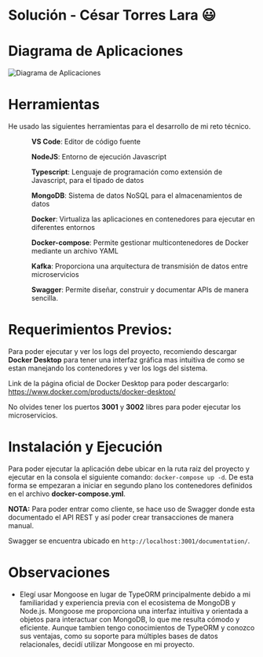 # Solución - César Torres Lara :smiley:

# Diagrama de Aplicaciones

![Diagrama de Aplicaciones](https://github.com/cesarxa14/app-nodejs-codechallenge/blob/feature/cesar/Diagrama%20de%20aplicaciones.png)

# Herramientas

He usado las siguientes herramientas para el desarrollo de mi reto técnico.

<ol>
  <ul><strong>VS Code</strong>: Editor de código fuente</ul>
  <ul><strong>NodeJS</strong>: Entorno de ejecución Javascript</ul>
  <ul><strong>Typescript</strong>: Lenguaje de programación como extensión de Javascript, para el tipado de datos</ul>
  <ul><strong>MongoDB</strong>: Sistema de datos NoSQL para el almacenamientos de datos</ul>
  <ul><strong>Docker</strong>: Virtualiza las aplicaciones en contenedores para ejecutar en diferentes entornos</ul>
  <ul><strong>Docker-compose</strong>: Permite gestionar multicontenedores de Docker mediante un archivo YAML</ul>
  <ul><strong>Kafka</strong>: Proporciona una arquitectura de transmisión de datos entre microservicios</ul>
  <ul><strong>Swagger</strong>: Permite diseñar, construir y documentar APIs de manera sencilla.</ul>   
</ol>


# Requerimientos Previos:

Para poder ejecutar y ver los logs del proyecto, recomiendo descargar **Docker Desktop** para tener una interfaz gráfica mas intuitiva de como se estan manejando los contenedores y ver los logs del sistema.

Link de la página oficial de Docker Desktop para poder descargarlo: https://www.docker.com/products/docker-desktop/

No olvides tener los puertos **3001** y **3002** libres para poder ejecutar los microservicios.

# Instalación y Ejecución

Para poder ejecutar la aplicación debe ubicar en la ruta raiz del proyecto y ejecutar en la consola el siguiente comando: `docker-compose up -d`. De esta forma se empezaran a iniciar en segundo plano los contenedores definidos en el archivo **docker-compose.yml**.

**NOTA:** Para poder entrar como cliente, se hace uso de Swagger donde esta documentado el API REST y así poder crear transacciones de manera manual.

Swagger se encuentra ubicado en `http://localhost:3001/documentation/`.

# Observaciones

- Elegí usar Mongoose en lugar de TypeORM principalmente debido a mi familiaridad y experiencia previa con el ecosistema de MongoDB y Node.js. Mongoose me proporciona una interfaz intuitiva y orientada a objetos para interactuar con MongoDB, lo que me resulta cómodo y eficiente. Aunque tambien tengo conocimientos de TypeORM y conozco sus ventajas, como su soporte para múltiples bases de datos relacionales, decidí utilizar Mongoose en mi proyecto.






